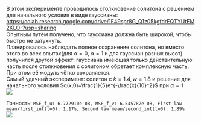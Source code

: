 В этом эксперименте проводилось столкновение солитона с решением для начального условия в виде гауссианы:  
<https://colab.research.google.com/drive/1F49spr8G_Q1z05kgfdrEQTYUtEM2KLO-?usp=sharing>  
Опытным путём получено, что гауссиана должна быть широкой, чтобы быстро не затухнуть.  
Планировалось наблюдать полное сохранение солитона, но вместо этого во всех опытах(для $\alpha=0$, $\alpha=1$ и для гауссиан разных высот) получился другой эффект:
гауссиана имеющая только действительную часть после столкновения с солитоном обретает комплексную часть. При этом её модуль чётко сохраняется.  
Самый удачный эксперимент: солитон с $k=1.4, w=1.8$ и решение для начального условия $q(x,0)=\frac{1}{5}e^{-\frac{x}{10}^2}$ при $\alpha=1$  
<img src="https://github.com/mikhakuv/PINNs/blob/main/pictures/exp45_results_ic.png">  

Точность: `MSE_f_u: 6.772910e-08, MSE_f_v: 6.545782e-08, First law mean/first_int(t=0): 1.17%, Second law mean/second_int(t=0): 1.89%`  
<img src="https://github.com/mikhakuv/PINNs/blob/main/pictures/exp45_results_uv.png">  
